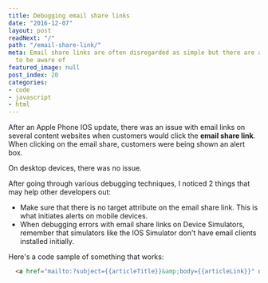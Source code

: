 ```yaml
---
title: Debugging email share links
date: "2016-12-07"
layout: post
readNext: "/"
path: "/email-share-link/"
meta: Email share links are often disregarded as simple but there are a few challenges
  to be aware of
featured_image: null
post_index: 20
categories:
- code
- javascript
- html
---
```


After an Apple Phone IOS update, there was an issue with email links on several content websites when customers would click the **email share link**. When clicking on the email share, customers were being shown an alert box. 

On desktop devices, there was no issue. 

After going through various debugging techniques, I noticed 2 things that may help other developers out:

-  Make sure that there is no target attribute on the email share link. This is what initiates alerts on mobile devices.
-  When debugging errors with email share links on Device Simulators, remember that simulators like the IOS Simulator don't have email clients installed initially.

Here's a code sample of something that works:

```html
  <a href="mailto:?subject={{articleTitle}}&amp;body={{articleLink}}" data-track-share="Email" data-track-slug="{{articleLink}}" class="share__link share__link--mail js-share-mail js-share-event" title="Email">Share</a>
```


